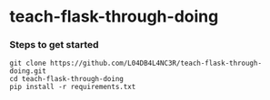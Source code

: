 # teach-flask-through-doing


### Steps to get started

```
git clone https://github.com/L04DB4L4NC3R/teach-flask-through-doing.git
cd teach-flask-through-doing
pip install -r requirements.txt
```
